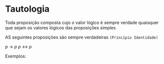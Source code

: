  # Tautologia
Toda proposição composta cujo o valor lógico é sempre verdade quaisquer que sejam os valores lógicos das proposições simples

AS seguintes proposições são sempre verdadeiras
`(Princípio Identidade)`

$p$ -> $p$
$p$ <-> $p$

Exemplos: